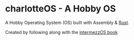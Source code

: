 # charlotteOS - A Hobby OS

A Hobby Operating System (OS) built with Assembly & [Rust](https://www.rust-lang.org).

Created by following along with the [intermezzOS book](http://intermezzos.github.io/book/)
